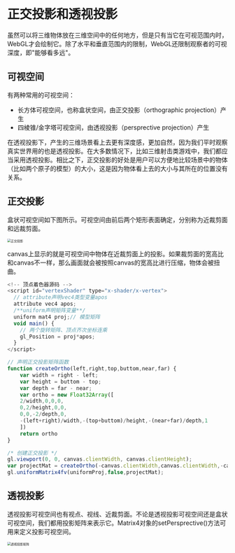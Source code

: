 # 正交投影和透视投影

虽然可以将三维物体放在三维空间中的任何地方，但是只有当它在可视范围内时，WebGL才会绘制它。除了水平和垂直范围内的限制，WebGL还限制观察者的可视深度，即"能够看多远"。

## 可视空间

有两种常用的可视空间：

- 长方体可视空间，也称盒状空间，由正交投影（orthographic projection）产生
- 四棱锥/金字塔可视空间，由透视投影（persprective projection）产生

在透视投影下，产生的三维场景看上去更有深度感，更加自然，因为我们平时观察真实世界用的也是透视投影。在大多数情况下，比如三维射击类游戏中，我们都应当采用透视投影。相比之下，正交投影的好处是用户可以方便地比较场景中的物体（比如两个原子的模型）的大小，这是因为物体看上去的大小与其所在的位置没有关系。

## 正交投影

盒状可视空间如下图所示。可视空间由前后两个矩形表面确定，分别称为近裁剪面和远裁剪面。

<img src="/Users/a/Desktop/blog/webgl/img/正交投影.png" alt="正交投影" style="zoom:50%;" />

canvas上显示的就是可视空间中物体在近裁剪面上的投影。如果裁剪面的宽高比和canvas不一样，那么画面就会被按照canvas的宽高比进行压缩，物体会被扭曲。

```js
<!-- 顶点着色器源码 -->
<script id="vertexShader" type="x-shader/x-vertex">
  // attribute声明vec4类型变量apos
  attribute vec4 apos;
  /**uniform声明矩阵变量**/
  uniform mat4 proj;// 模型矩阵
  void main() {
    // 两个旋转矩阵、顶点齐次坐标连乘
    gl_Position = proj*apos;
  }
</script>

// 声明正交投影矩阵函数
function createOrtho(left,right,top,buttom,near,far) {
    var width = right - left;
    var height = buttom - top;
    var depth = far - near;
    var ortho = new Float32Array([
    2/width,0,0,0,
    0,2/height,0,0,
    0,0,-2/depth,0,
    -(left+right)/width,-(top+buttom)/height,-(near+far)/depth,1
    ])
    return ortho
}

/* 创建正交投影 */
gl.viewport(0, 0, canvas.clientWidth, canvas.clientHeight);
var projectMat = createOrtho(-canvas.clientWidth,canvas.clientWidth,-canvas.clientHeight,canvas.clientHeight,-1000.0,1000.0)
gl.uniformMatrix4fv(uniformProj,false,projectMat);
```

## 透视投影

透视投影可视空间也有视点、视线、近裁剪面。不论是透视投影可视空间还是盒状可视空间，我们都用投影矩阵来表示它。Matrix4对象的setPersprective()方法可用来定义投影可视空间。

<img src="/Users/a/Desktop/blog/webgl/img/透视投影矩阵.png" alt="透视投影矩阵" style="zoom:50%;" />

